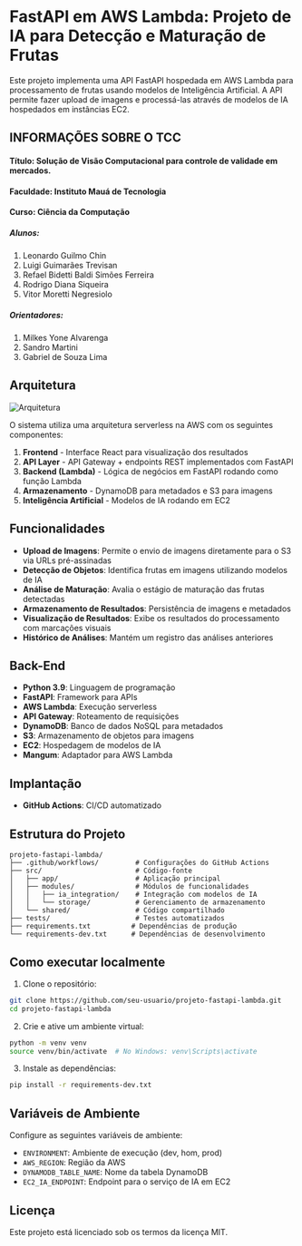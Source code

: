 # FastAPI em AWS Lambda: Projeto de IA para Detecção e Maturação de Frutas

Este projeto implementa uma API FastAPI hospedada em AWS Lambda para processamento de frutas usando modelos de Inteligência Artificial. A API permite fazer upload de imagens e processá-las através de modelos de IA hospedados em instâncias EC2.

## INFORMAÇÕES SOBRE O TCC
#### Título: Solução de Visão Computacional para controle de validade em mercados.
#### Faculdade: Instituto Mauá de Tecnologia
#### Curso: Ciência da Computação

##### Alunos:
1. Leonardo Guilmo Chin
2. Luigi Guimarães Trevisan
3. Refael Bidetti Baldi Simões Ferreira
4. Rodrigo Diana Siqueira
5. Vitor Moretti Negresiolo

##### Orientadores:
1. Milkes Yone Alvarenga
2. Sandro Martini
3. Gabriel de Souza Lima

## Arquitetura

![Arquitetura](https://drive.google.com/file/d/1_AEKLOWszHB006uJCm2ciCkFhAyh1hp-/view)

O sistema utiliza uma arquitetura serverless na AWS com os seguintes componentes:

1. **Frontend** - Interface React para visualização dos resultados
2. **API Layer** - API Gateway + endpoints REST implementados com FastAPI
3. **Backend (Lambda)** - Lógica de negócios em FastAPI rodando como função Lambda
4. **Armazenamento** - DynamoDB para metadados e S3 para imagens
5. **Inteligência Artificial** - Modelos de IA rodando em EC2

## Funcionalidades

- **Upload de Imagens**: Permite o envio de imagens diretamente para o S3 via URLs pré-assinadas
- **Detecção de Objetos**: Identifica frutas em imagens utilizando modelos de IA
- **Análise de Maturação**: Avalia o estágio de maturação das frutas detectadas
- **Armazenamento de Resultados**: Persistência de imagens e metadados
- **Visualização de Resultados**: Exibe os resultados do processamento com marcações visuais
- **Histórico de Análises**: Mantém um registro das análises anteriores

## Back-End

- **Python 3.9**: Linguagem de programação
- **FastAPI**: Framework para APIs
- **AWS Lambda**: Execução serverless
- **API Gateway**: Roteamento de requisições
- **DynamoDB**: Banco de dados NoSQL para metadados
- **S3**: Armazenamento de objetos para imagens
- **EC2**: Hospedagem de modelos de IA
- **Mangum**: Adaptador para AWS Lambda

## Implantação
- **GitHub Actions**: CI/CD automatizado

## Estrutura do Projeto

```
projeto-fastapi-lambda/
├── .github/workflows/         # Configurações do GitHub Actions
├── src/                       # Código-fonte
│   ├── app/                   # Aplicação principal
│   ├── modules/               # Módulos de funcionalidades
│   │   ├── ia_integration/    # Integração com modelos de IA
│   │   └── storage/           # Gerenciamento de armazenamento
│   └── shared/                # Código compartilhado
├── tests/                     # Testes automatizados
├── requirements.txt          # Dependências de produção
└── requirements-dev.txt      # Dependências de desenvolvimento
```

## Como executar localmente

1. Clone o repositório:
```bash
git clone https://github.com/seu-usuario/projeto-fastapi-lambda.git
cd projeto-fastapi-lambda
```

2. Crie e ative um ambiente virtual:
```bash
python -m venv venv
source venv/bin/activate  # No Windows: venv\Scripts\activate
```

3. Instale as dependências:
```bash
pip install -r requirements-dev.txt
```

## Variáveis de Ambiente

Configure as seguintes variáveis de ambiente:

- `ENVIRONMENT`: Ambiente de execução (dev, hom, prod)
- `AWS_REGION`: Região da AWS
- `DYNAMODB_TABLE_NAME`: Nome da tabela DynamoDB
- `EC2_IA_ENDPOINT`: Endpoint para o serviço de IA em EC2

## Licença

Este projeto está licenciado sob os termos da licença MIT.